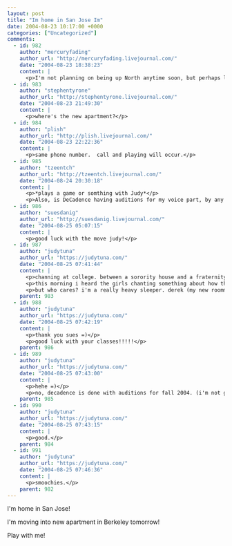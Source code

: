 ```yaml
---
layout: post
title: "Im home in San Jose Im"
date: 2004-08-23 10:17:00 +0000
categories: ["Uncategorized"]
comments:
  - id: 982
    author: "mercuryfading"
    author_url: "http://mercuryfading.livejournal.com/"
    date: "2004-08-23 18:38:23"
    content: |
      <p>I'm not planning on being up North anytime soon, but perhaps later in the year I could be pursuaded to head up for a weekend or something.  Would love to see you.</p>
  - id: 983
    author: "stephentyrone"
    author_url: "http://stephentyrone.livejournal.com/"
    date: "2004-08-23 21:49:30"
    content: |
      <p>where's the new apartment?</p>
  - id: 984
    author: "plish"
    author_url: "http://plish.livejournal.com/"
    date: "2004-08-23 22:22:36"
    content: |
      <p>same phone number.  call and playing will occur.</p>
  - id: 985
    author: "tzeentch"
    author_url: "http://tzeentch.livejournal.com/"
    date: "2004-08-24 20:30:18"
    content: |
      <p>*plays a game or somthing with Judy*</p>
      <p>Also, is DeCadence having auditions for my voice part, by any chance?</p>
  - id: 986
    author: "suesdanig"
    author_url: "http://suesdanig.livejournal.com/"
    date: "2004-08-25 05:07:15"
    content: |
      <p>good luck with the move judy!</p>
  - id: 987
    author: "judytuna"
    author_url: "https://judytuna.com/"
    date: "2004-08-25 07:41:44"
    content: |
      <p>channing at college. between a sorority house and a fraternity house. </p>
      <p>this morning i heard the girls chanting something about how they are better than all the other girls. and all night there are drunken girls screaming. </p>
      <p>but who cares? i'm a really heavy sleeper. derek (my new roommate) says we're lucky we're not on the side bordering the frat.</p>
    parent: 983
  - id: 988
    author: "judytuna"
    author_url: "https://judytuna.com/"
    date: "2004-08-25 07:42:19"
    content: |
      <p>thank you sues =)</p>
      <p>good luck with your classes!!!!!</p>
    parent: 986
  - id: 989
    author: "judytuna"
    author_url: "https://judytuna.com/"
    date: "2004-08-25 07:43:00"
    content: |
      <p>hehe =)</p>
      <p>no, decadence is done with auditions for fall 2004. (i'm not going to be in it this semester, by the way)</p>
    parent: 985
  - id: 990
    author: "judytuna"
    author_url: "https://judytuna.com/"
    date: "2004-08-25 07:43:15"
    content: |
      <p>good.</p>
    parent: 984
  - id: 991
    author: "judytuna"
    author_url: "https://judytuna.com/"
    date: "2004-08-25 07:46:36"
    content: |
      <p>smoochies.</p>
    parent: 982
---
```


I'm home in San Jose!

I'm moving into new apartment in Berkeley tomorrow!

Play with me!